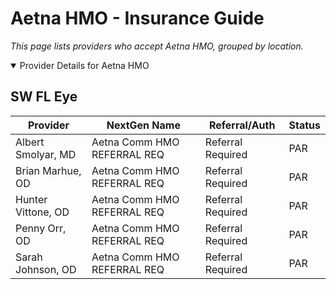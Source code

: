 # Aetna HMO - Insurance Guide

*This page lists providers who accept Aetna HMO, grouped by location.*

<details open><summary>Provider Details for Aetna HMO</summary>

## SW FL Eye

| Provider | NextGen Name | Referral/Auth | Status |
|----------|-------------|--------------|--------|
| Albert Smolyar, MD | Aetna Comm HMO REFERRAL REQ | Referral Required | PAR |
| Brian Marhue, OD | Aetna Comm HMO REFERRAL REQ | Referral Required | PAR |
| Hunter Vittone, OD | Aetna Comm HMO REFERRAL REQ | Referral Required | PAR |
| Penny Orr, OD | Aetna Comm HMO REFERRAL REQ | Referral Required | PAR |
| Sarah Johnson, OD | Aetna Comm HMO REFERRAL REQ | Referral Required | PAR |

</details>

